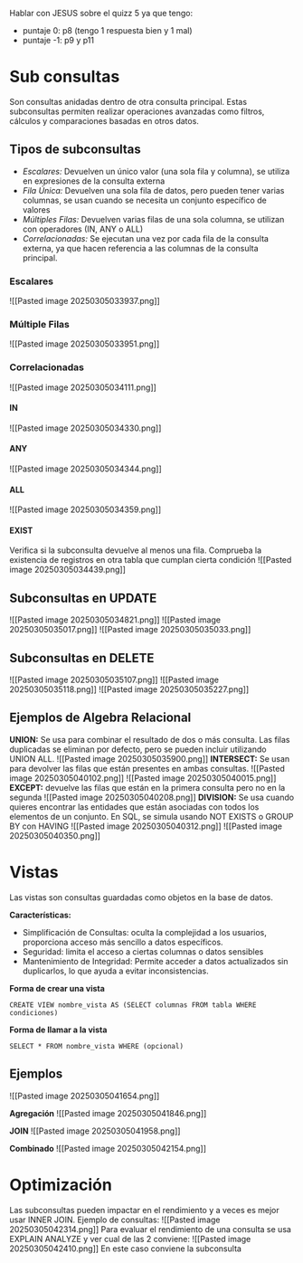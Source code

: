 Hablar con JESUS sobre el quizz 5 ya que tengo:
- puntaje 0:  p8 (tengo 1 respuesta bien y 1 mal)
- puntaje -1:  p9 y p11

# Sub consultas
Son consultas anidadas dentro de otra consulta principal. Estas subconsultas permiten realizar operaciones avanzadas como filtros, cálculos y comparaciones basadas en otros datos.

## Tipos de subconsultas
- *Escalares:* Devuelven un único valor (una sola fila y columna), se utiliza en expresiones de la consulta externa
- *Fila Única:* Devuelven una sola fila de datos, pero pueden tener varias columnas, se usan cuando se necesita un conjunto específico de valores
- *Múltiples Filas:* Devuelven varias filas de una sola columna, se utilizan con operadores (IN, ANY o ALL)
- *Correlacionadas:* Se ejecutan una vez por cada fila de la consulta externa, ya que hacen referencia a las columnas de la consulta principal.

### Escalares
![[Pasted image 20250305033937.png]]

### Múltiple Filas
![[Pasted image 20250305033951.png]]
### Correlacionadas
![[Pasted image 20250305034111.png]]

#### IN
![[Pasted image 20250305034330.png]]
#### ANY
![[Pasted image 20250305034344.png]]
#### ALL
![[Pasted image 20250305034359.png]]
#### EXIST
Verifica si la subconsulta devuelve al menos una fila. Comprueba la existencia de registros en otra tabla que cumplan cierta condición
![[Pasted image 20250305034439.png]]
## Subconsultas en UPDATE
![[Pasted image 20250305034821.png]]
![[Pasted image 20250305035017.png]]
![[Pasted image 20250305035033.png]]
## Subconsultas en DELETE

![[Pasted image 20250305035107.png]]
![[Pasted image 20250305035118.png]]
![[Pasted image 20250305035227.png]]
## Ejemplos de Algebra Relacional

**UNION:** Se usa para combinar el resultado de dos o más consulta. Las filas duplicadas se eliminan por defecto, pero se pueden incluir utilizando UNION ALL.
![[Pasted image 20250305035900.png]]
**INTERSECT:** Se usan para devolver las filas que están presentes en ambas consultas.
![[Pasted image 20250305040102.png]]
![[Pasted image 20250305040015.png]]
**EXCEPT:** devuelve las filas que están en la primera consulta pero no en la segunda
![[Pasted image 20250305040208.png]]
**DIVISION:** Se usa cuando quieres encontrar las entidades que están asociadas con todos los elementos de un conjunto. En SQL, se simula usando NOT EXISTS o GROUP BY con HAVING
![[Pasted image 20250305040312.png]]
![[Pasted image 20250305040350.png]]

# Vistas
Las vistas son consultas guardadas como objetos en la base de datos.

**Características:**
- Simplificación de Consultas: oculta la complejidad a los usuarios, proporciona acceso más sencillo a datos específicos.
- Seguridad: limita el acceso a ciertas columnas o datos sensibles
- Mantenimiento de Integridad: Permite acceder a datos actualizados sin duplicarlos, lo que ayuda a evitar inconsistencias.

**Forma de crear una vista**
```
CREATE VIEW nombre_vista AS (SELECT columnas FROM tabla WHERE condiciones)
```

**Forma de llamar a la vista**
```
SELECT * FROM nombre_vista WHERE (opcional)
```

## Ejemplos
![[Pasted image 20250305041654.png]]

**Agregación**
![[Pasted image 20250305041846.png]]

**JOIN**
![[Pasted image 20250305041958.png]]

**Combinado**
![[Pasted image 20250305042154.png]]

# Optimización
Las subconsultas pueden impactar en el rendimiento y a veces es mejor usar INNER JOIN. Ejemplo de consultas:
![[Pasted image 20250305042314.png]]
Para evaluar el rendimiento de una consulta se usa EXPLAIN ANALYZE y ver cual de las 2 conviene:
![[Pasted image 20250305042410.png]]
En este caso conviene la subconsulta